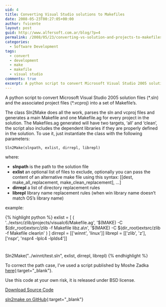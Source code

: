 ```yaml
---
uid: 4
title: Converting Visual Studio solutions to Makefiles
date: 2008-05-23T00:27:05+00:00
author: fvicente
layout: post
guid: http://www.alfersoft.com.ar/blog/?p=4
permalink: /2008/05/23/converting-vs-solution-and-projects-to-makefiles/
categories:
  - Software Development
tags:
  - convert
  - development
  - make
  - makefile
  - visual studio
comments: true
excerpt: A python script to convert Microsoft Visual Studio 2005 solution files (\*.sln) and the associated project files (\*.vcproj) into a set of Makefile
---
```

A python script to convert Microsoft Visual Studio 2005 solution files (\*.sln) and the associated project files (\*.vcproj) into a set of Makefile&#8217;s.

The class Sln2Make does all the work, parses the sln and vcproj files and generates a main Makefile and one Makefile.ag for every project in the solution. The Makefiles.ag generated will have two targets, &#8216;all&#8217; and &#8216;clean&#8217;, the script also includes the dependent libraries if they are properly defined in the solution. To use it, just instantiate the class with the following parameters:

<!--more-->

`Sln2Make(slnpath, exlist, dirrepl, librepl)`

where:

  * **slnpath** is the path to the solution file
  * **exlist** an optional list of files to exclude, optionally you can pass the content of an alternative make file using this syntax: [[dest, make\_all\_replacement, make\_clean\_replacement], &#8230;]
  * **dirrepl** a list of directory replacement rules
  * **librepl** library name replacement rules (when win library name doesn&#8217;t match OS&#8217;s library name)

example:

{% highlight python %}
exlist = [
    (
        '../extsrc/zlib/projects/visualc6/Makefile.ag',
        '$(MAKE) -C $(dir_root)extsrc/zlib -f Makefile libz.a\n',
        '$(MAKE) -C $(dir_root)extsrc/zlib -f Makefile clean\n'
    )
]
dirrepl = [['winnt', 'linux']]
librepl = [['zlib', 'z'], ['nspr', 'nspr4 -lplc4 -lplds4']]
#
Sln2Make("../winnt/test.sln", exlist, dirrepl, librepl)
{% endhighlight %}

To correct the path case, I&#8217;ve used a script published by Moshe Zadka [here](http://mail.python.org/pipermail/python-list/2000-June/038502.html "Case Correction in Python"){:target="_blank"}.

Use this code at your own risk, it is released under BSD license.

<a title="Download sln2make" markdown="0" href="https://github.com/fvicente/sln2make/archive/master.zip" class="btn">Download Source Code</a>

[sln2make on GitHub](https://github.com/fvicente/sln2make "sln2make on GitHub"){:target="_blank"}
